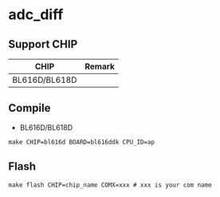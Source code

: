 # adc_diff


## Support CHIP

|      CHIP        | Remark |
|:----------------:|:------:|
|BL616D/BL618D     |        |

## Compile

- BL616D/BL618D

```
make CHIP=bl616d BOARD=bl616ddk CPU_ID=ap
```

## Flash

```
make flash CHIP=chip_name COMX=xxx # xxx is your com name
```